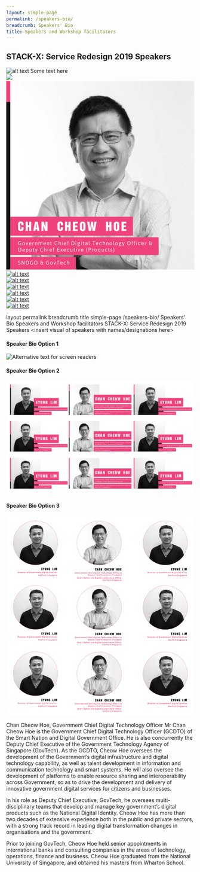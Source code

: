 ```yaml
---
layout: simple-page
permalink: /speakers-bio/
breadcrumb: Speakers' Bio
title: Speakers and Workshop facilitators 
---
```


## **STACK-X: Service Redesign 2019 Speakers**

<div class="row">
    <div class="col is-4">
      <img src="/path/to/Speaker_test_1.jpg"alt="alt text">
        </a>
        Some text here
    </div>
    <div class="col is-4">
        <a href="https://www.google.com">
            <img src="/path/to/image.jpg">
        </a>
    </div>
    <div class="col is-4">
        <a href="https://www.google.com">
            <img src="/images/Speaker_test_1.jpg" alt="Speaker test 1 Name">
        </a>
    </div>
</div>
<div class="row">
    <div class="col is-4">
        <a href="https://www.google.com">
            <img src="/path/to/image.jpg" alt="alt text">
        </a>
    </div>
    <div class="col is-4">
        <a href="https://www.google.com">
            <img src="/path/to/Speaker_test_1.jpg" alt="alt text">
        </a>
    </div>
    <div class="col is-4">
        <a href="https://www.google.com">
            <img src="/path/to/image.jpg" alt="alt text">
        </a>
    </div>
</div>
<div class="row">
    <div class="col is-4">
        <a href="https://www.google.com">
            <img src="/path/to/image.jpg" alt="alt text">
        </a>
    </div>
    <div class="col is-4">
        <a href="https://www.google.com">
            <img src="/path/to/image.jpg" alt="alt text">
        </a>
    </div>
    <div class="col is-4">
        <a href="https://www.google.com">
            <img src="/path/to/image.jpg" alt="alt text">
        </a>
    </div>
</div>

layout	permalink	breadcrumb	title
simple-page
/speakers-bio/
Speakers' Bio
Speakers and Workshop facilitators
STACK-X: Service Redesign 2019 Speakers
<insert visual of speakers with names/designations here>
#### **Speaker Bio Option 1**
![Alternative text for screen readers](/images/StackX_Redesign_SpeakerBiov1.jpg)

#### **Speaker Bio Option 2**
![Alternative text for screen readers](/images/StackX_Redesign_SpeakerBiov2.jpg)

#### **Speaker Bio Option 3**
![Alternative text for screen readers](/images/StackX_Redesign_SpeakerBiov3.jpg)

Chan Cheow Hoe, Government Chief Digital Technology Officer
Mr Chan Cheow Hoe is the Government Chief Digital Technology Officer (GCDTO) of the Smart Nation and Digital Government Office. He is also concurrently the Deputy Chief Executive of the Government Technology Agency of Singapore (GovTech). As the GCDTO, Cheow Hoe oversees the development of the Government’s digital infrastructure and digital technology capability, as well as talent development in information and communication technology and smart systems. He will also oversee the development of platforms to enable resource sharing and interoperability across Government, so as to drive the development and delivery of innovative government digital services for citizens and businesses.

In his role as Deputy Chief Executive, GovTech, he oversees multi-disciplinary teams that develop and manage key government’s digital products such as the National Digital Identity. Cheow Hoe has more than two decades of extensive experience both in the public and private sectors, with a strong track record in leading digital transformation changes in organisations and the government.

Prior to joining GovTech, Cheow Hoe held senior appointments in international banks and consulting companies in the areas of technology, operations, finance and business. Cheow Hoe graduated from the National University of Singapore, and obtained his masters from Wharton School.
